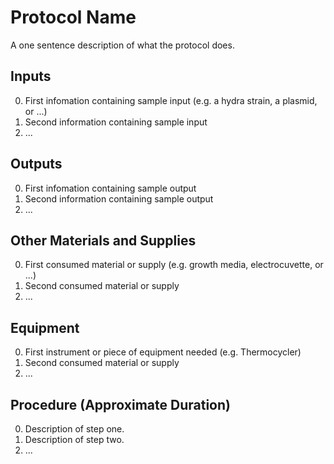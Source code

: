 Protocol Name
===

A one sentence description of what the protocol does.

Inputs
---
0. First infomation containing sample input (e.g. a hydra strain, a plasmid, or ...)
0. Second information containing sample input
0. ...

Outputs
---
0. First infomation containing sample output
0. Second information containing sample output
0. ...

Other Materials and Supplies
---
0. First consumed material or supply (e.g. growth media, electrocuvette, or ...)
0. Second consumed material or supply
0. ...

Equipment
---
0. First instrument or piece of equipment needed (e.g. Thermocycler)
0. Second consumed material or supply
0. ...

Procedure (Approximate Duration)
---
0. Description of step one.
0. Description of step two.
0. ...
